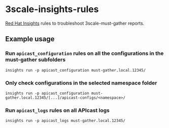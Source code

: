 # 3scale-insights-rules
[Red Hat Insights](https://github.com/RedHatInsights/insights-core) rules to troubleshoot 3scale-must-gather reports.

## Example usage

### Run `apicast_configuration` rules on all the configurations in the must-gather subfolders
```
insights run -p apicast_configuration must-gather.local.12345/
```
### Only check configurations in the selected namespace folder
```
insights run -p apicast_configuration must-gather.local.12345/[...]/apicast-configs/<namespace>/
```
### Run `apicast_logs` rules on all APIcast logs
```
insights run -p apicast_logs must-gather.local.12345/
```
